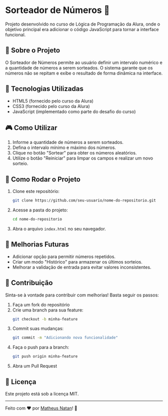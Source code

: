 # Sorteador de Números 🎲

Projeto desenvolvido no curso de Lógica de Programação da Alura, onde o objetivo principal era adicionar o código JavaScript para tornar a interface funcional.

## 📌 Sobre o Projeto

O Sorteador de Números permite ao usuário definir um intervalo numérico e a quantidade de números a serem sorteados. O sistema garante que os números não se repitam e exibe o resultado de forma dinâmica na interface.

## 🚀 Tecnologias Utilizadas

- HTML5 (fornecido pelo curso da Alura)
- CSS3 (fornecido pelo curso da Alura)
- JavaScript (implementado como parte do desafio do curso)

## 🎮 Como Utilizar

1. Informe a quantidade de números a serem sorteados.
2. Defina o intervalo mínimo e máximo dos números.
3. Clique no botão "Sortear" para obter os números aleatórios.
4. Utilize o botão "Reiniciar" para limpar os campos e realizar um novo sorteio.

## 📂 Como Rodar o Projeto

1. Clone este repositório:
   ```bash
   git clone https://github.com/seu-usuario/nome-do-repositorio.git
   ```
2. Acesse a pasta do projeto:
   ```bash
   cd nome-do-repositorio
   ```
3. Abra o arquivo `index.html` no seu navegador.

## 📌 Melhorias Futuras

- Adicionar opção para permitir números repetidos.
- Criar um modo "Histórico" para armazenar os últimos sorteios.
- Melhorar a validação de entrada para evitar valores inconsistentes.

## 🤝 Contribuição

Sinta-se à vontade para contribuir com melhorias! Basta seguir os passos:

1. Faça um fork do repositório
2. Crie uma branch para sua feature:
   ```bash
   git checkout -b minha-feature
   ```
3. Commit suas mudanças:
   ```bash
   git commit -m "Adicionando nova funcionalidade"
   ```
4. Faça o push para a branch:
   ```bash
   git push origin minha-feature
   ```
5. Abra um Pull Request

## 📜 Licença

Este projeto está sob a licença MIT.

---

Feito com ❤️ por [Matheus Natan](https://github.com/Matheus-Natan)! 🚀

